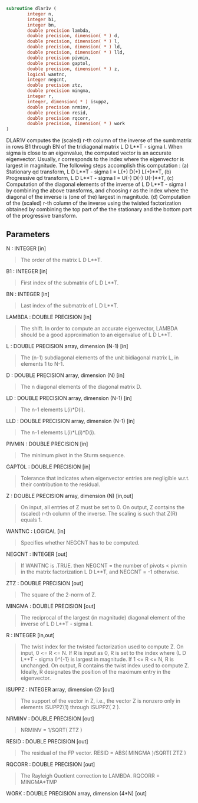 ```fortran
subroutine dlar1v (
        integer n,
        integer b1,
        integer bn,
        double precision lambda,
        double precision, dimension( * ) d,
        double precision, dimension( * ) l,
        double precision, dimension( * ) ld,
        double precision, dimension( * ) lld,
        double precision pivmin,
        double precision gaptol,
        double precision, dimension( * ) z,
        logical wantnc,
        integer negcnt,
        double precision ztz,
        double precision mingma,
        integer r,
        integer, dimension( * ) isuppz,
        double precision nrminv,
        double precision resid,
        double precision rqcorr,
        double precision, dimension( * ) work
)
```

DLAR1V computes the (scaled) r-th column of the inverse of
the sumbmatrix in rows B1 through BN of the tridiagonal matrix
L D L\*\*T - sigma I. When sigma is close to an eigenvalue, the
computed vector is an accurate eigenvector. Usually, r corresponds
to the index where the eigenvector is largest in magnitude.
The following steps accomplish this computation :
(a) Stationary qd transform,  L D L\*\*T - sigma I = L(+) D(+) L(+)\*\*T,
(b) Progressive qd transform, L D L\*\*T - sigma I = U(-) D(-) U(-)\*\*T,
(c) Computation of the diagonal elements of the inverse of
L D L\*\*T - sigma I by combining the above transforms, and choosing
r as the index where the diagonal of the inverse is (one of the)
largest in magnitude.
(d) Computation of the (scaled) r-th column of the inverse using the
twisted factorization obtained by combining the top part of the
the stationary and the bottom part of the progressive transform.

## Parameters
N : INTEGER [in]
> The order of the matrix L D L\*\*T.

B1 : INTEGER [in]
> First index of the submatrix of L D L\*\*T.

BN : INTEGER [in]
> Last index of the submatrix of L D L\*\*T.

LAMBDA : DOUBLE PRECISION [in]
> The shift. In order to compute an accurate eigenvector,
> LAMBDA should be a good approximation to an eigenvalue
> of L D L\*\*T.

L : DOUBLE PRECISION array, dimension (N-1) [in]
> The (n-1) subdiagonal elements of the unit bidiagonal matrix
> L, in elements 1 to N-1.

D : DOUBLE PRECISION array, dimension (N) [in]
> The n diagonal elements of the diagonal matrix D.

LD : DOUBLE PRECISION array, dimension (N-1) [in]
> The n-1 elements L(i)\*D(i).

LLD : DOUBLE PRECISION array, dimension (N-1) [in]
> The n-1 elements L(i)\*L(i)\*D(i).

PIVMIN : DOUBLE PRECISION [in]
> The minimum pivot in the Sturm sequence.

GAPTOL : DOUBLE PRECISION [in]
> Tolerance that indicates when eigenvector entries are negligible
> w.r.t. their contribution to the residual.

Z : DOUBLE PRECISION array, dimension (N) [in,out]
> On input, all entries of Z must be set to 0.
> On output, Z contains the (scaled) r-th column of the
> inverse. The scaling is such that Z(R) equals 1.

WANTNC : LOGICAL [in]
> Specifies whether NEGCNT has to be computed.

NEGCNT : INTEGER [out]
> If WANTNC is .TRUE. then NEGCNT = the number of pivots < pivmin
> in the  matrix factorization L D L\*\*T, and NEGCNT = -1 otherwise.

ZTZ : DOUBLE PRECISION [out]
> The square of the 2-norm of Z.

MINGMA : DOUBLE PRECISION [out]
> The reciprocal of the largest (in magnitude) diagonal
> element of the inverse of L D L\*\*T - sigma I.

R : INTEGER [in,out]
> The twist index for the twisted factorization used to
> compute Z.
> On input, 0 <= R <= N. If R is input as 0, R is set to
> the index where (L D L\*\*T - sigma I)^{-1} is largest
> in magnitude. If 1 <= R <= N, R is unchanged.
> On output, R contains the twist index used to compute Z.
> Ideally, R designates the position of the maximum entry in the
> eigenvector.

ISUPPZ : INTEGER array, dimension (2) [out]
> The support of the vector in Z, i.e., the vector Z is
> nonzero only in elements ISUPPZ(1) through ISUPPZ( 2 ).

NRMINV : DOUBLE PRECISION [out]
> NRMINV = 1/SQRT( ZTZ )

RESID : DOUBLE PRECISION [out]
> The residual of the FP vector.
> RESID = ABS( MINGMA )/SQRT( ZTZ )

RQCORR : DOUBLE PRECISION [out]
> The Rayleigh Quotient correction to LAMBDA.
> RQCORR = MINGMA\*TMP

WORK : DOUBLE PRECISION array, dimension (4\*N) [out]
